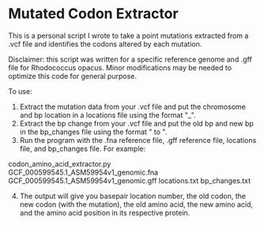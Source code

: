# Mutated Codon Extractor
This is a personal script I wrote to take a point mutations extracted from a .vcf file and identifies the codons altered by each mutation.


Disclaimer: this script was written for a specific reference genome and .gff file for Rhodococcus opacus. Minor modifications may be needed to optimize this code for general purpose.

To use: 
1. Extract the mutation data from your .vcf file and put the chromosome and bp location in a locations file using the format "<chromosome>_<bp>". 
2. Extract the bp change from your .vcf file and put the old bp and new bp in the bp_changes file using the format "<old bp> to <new bp>".
3. Run the program with the .fna reference file, .gff reference file, locations file, and bp_changes file. For example:

codon_amino_acid_extractor.py GCF_000599545.1_ASM59954v1_genomic.fna GCF_000599545.1_ASM59954v1_genomic.gff locations.txt bp_changes.txt

4. The output will give you basepair location number, the old codon, the new codon (with the mutation), the old amino acid, the new amino acid, and the amino acid position in its respective protein.
  
  
